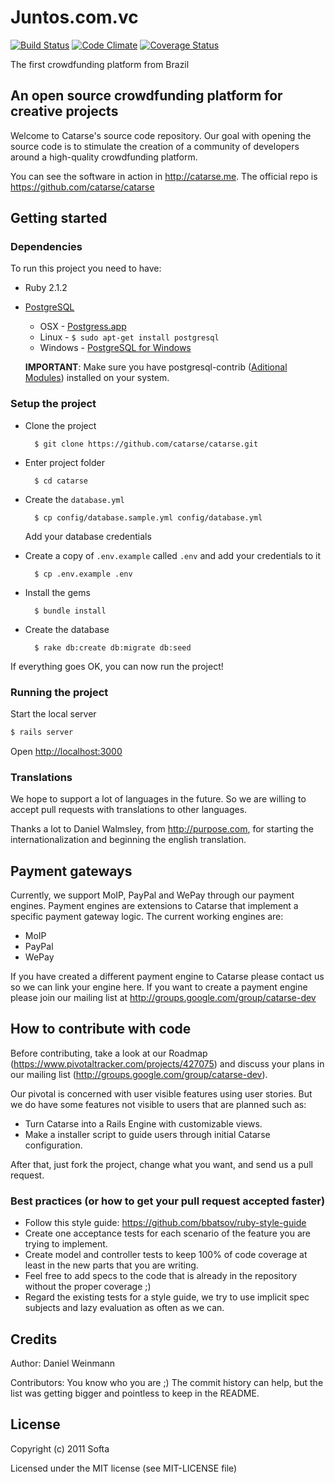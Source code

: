 # Juntos.com.vc

[![Build Status](https://travis-ci.org/juntos-com-vc/juntos.com.vc.svg?branch=master)](https://travis-ci.org/juntos-com-vc/juntos.com.vc)
[![Code Climate](https://codeclimate.com/github/juntos-com-vc/juntos.com.vc/badges/gpa.svg)](https://codeclimate.com/github/juntos-com-vc/juntos.com.vc)
[![Coverage Status](https://coveralls.io/repos/github/juntos-com-vc/juntos.com.vc/badge.svg?branch=master)](https://coveralls.io/github/juntos-com-vc/juntos.com.vc?branch=master)

The first crowdfunding platform from Brazil

## An open source crowdfunding platform for creative projects

Welcome to Catarse's source code repository.
Our goal with opening the source code is to stimulate the creation of a community of developers around a high-quality crowdfunding platform.

You can see the software in action in http://catarse.me.
The official repo is https://github.com/catarse/catarse

## Getting started

### Dependencies

To run this project you need to have:

* Ruby 2.1.2
* [PostgreSQL](http://www.postgresql.org/)
  * OSX - [Postgress.app](http://postgresapp.com/)
  * Linux - `$ sudo apt-get install postgresql`
  * Windows - [PostgreSQL for Windows](http://www.postgresql.org/download/windows/)

  **IMPORTANT**: Make sure you have postgresql-contrib ([Aditional Modules](http://www.postgresql.org/docs/9.3/static/contrib.html)) installed on your system.

### Setup the project

* Clone the project

        $ git clone https://github.com/catarse/catarse.git

* Enter project folder

        $ cd catarse

* Create the `database.yml`

        $ cp config/database.sample.yml config/database.yml

    Add your database credentials

* Create a copy of `.env.example` called `.env` and add your credentials to it

        $ cp .env.example .env

* Install the gems

        $ bundle install

* Create the database

        $ rake db:create db:migrate db:seed

If everything goes OK, you can now run the project!

### Running the project

Start the local server

```bash
$ rails server
```

Open [http://localhost:3000](http://localhost:3000)

### Translations

We hope to support a lot of languages in the future.
So we are willing to accept pull requests with translations to other languages.

Thanks a lot to Daniel Walmsley, from http://purpose.com, for starting the internationalization and beginning the english translation.

## Payment gateways

Currently, we support MoIP, PayPal and WePay through our payment engines. Payment engines are extensions to Catarse that implement a specific payment gateway logic.
The current working engines are:
* MoIP
* PayPal
* WePay

If you have created a different payment engine to Catarse please contact us so we can link your engine here.
If you want to create a payment engine please join our mailing list at http://groups.google.com/group/catarse-dev

## How to contribute with code

Before contributing, take a look at our Roadmap (https://www.pivotaltracker.com/projects/427075) and discuss your plans in our mailing list (http://groups.google.com/group/catarse-dev).

Our pivotal is concerned with user visible features using user stories. But we do have some features not visible to users that are planned such as:
* Turn Catarse into a Rails Engine with customizable views.
* Make a installer script to guide users through initial Catarse configuration.

After that, just fork the project, change what you want, and send us a pull request.

### Best practices (or how to get your pull request accepted faster)

* Follow this style guide: https://github.com/bbatsov/ruby-style-guide
* Create one acceptance tests for each scenario of the feature you are trying to implement.
* Create model and controller tests to keep 100% of code coverage at least in the new parts that you are writing.
* Feel free to add specs to the code that is already in the repository without the proper coverage ;)
* Regard the existing tests for a style guide, we try to use implicit spec subjects and lazy evaluation as often as we can.

## Credits

Author: Daniel Weinmann

Contributors: You know who you are ;) The commit history can help, but the list was getting bigger and pointless to keep in the README.


## License

Copyright (c) 2011 Softa

Licensed under the MIT license (see MIT-LICENSE file)
